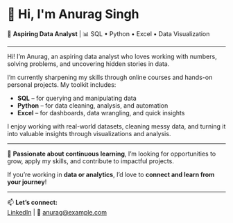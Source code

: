 # 👋 Hi, I'm Anurag Singh

🎯 **Aspiring Data Analyst** | 📊 SQL • Python • Excel • Data Visualization

---

Hi! I’m Anurag, an aspiring data analyst who loves working with numbers, solving problems, and uncovering hidden stories in data.

I’m currently sharpening my skills through online courses and hands-on personal projects. My toolkit includes:

- **SQL** – for querying and manipulating data  
- **Python** – for data cleaning, analysis, and automation  
- **Excel** – for dashboards, data wrangling, and quick insights  

I enjoy working with real-world datasets, cleaning messy data, and turning it into valuable insights through visualizations and analysis.

---

🚀 **Passionate about continuous learning**, I’m looking for opportunities to grow, apply my skills, and contribute to impactful projects.

If you’re working in **data or analytics**, I’d love to **connect and learn from your journey**!

---

📫 **Let’s connect:**  
[LinkedIn](https://www.linkedin.com/in/anurag-singh-8b2b6023a/) | 📧 anurag@example.com

